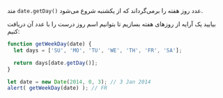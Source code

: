 متد `date.getDay()` عدد روز هفته را برمی‌گرداند که از یکشنبه شروع می‌شود.

بیایید یک آرایه از روزهای هفته بسازیم تا بتوانیم اسم روز درست را با عدد آن دریافت کنیم:

```js run
function getWeekDay(date) {
  let days = ['SU', 'MO', 'TU', 'WE', 'TH', 'FR', 'SA'];

  return days[date.getDay()];
}

let date = new Date(2014, 0, 3); // 3 Jan 2014
alert( getWeekDay(date) ); // FR
```

